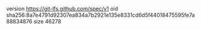 version https://git-lfs.github.com/spec/v1
oid sha256:8a7e4791d92307ea834a7b2921e135e8331cd6d5f44018475595fe7a88834876
size 46278
